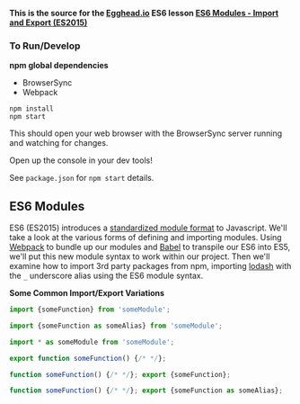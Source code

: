 **This is the source for the [Egghead.io](https://egghead.io/) ES6 lesson [ES6 Modules - Import and Export (ES2015)](https://egghead.io/)**

### To Run/Develop

**npm global dependencies**
- BrowserSync
- Webpack

```
npm install
npm start
```

This should open your web browser with the BrowserSync server running and watching for changes.

Open up the console in your dev tools!

See `package.json` for `npm start` details.

## ES6 Modules

ES6 (ES2015) introduces a [standardized module format](http://babeljs.io/docs/learn-es2015/#modules) to Javascript. We'll take a look at the various forms of defining and importing modules. Using [Webpack](http://webpack.github.io/) to bundle up our modules and [Babel](http://babeljs.io/) to transpile our ES6 into ES5, we'll put this new module syntax to work within our project. Then we'll examine how to import 3rd party packages from npm, importing [lodash](https://lodash.com/) with the `_` underscore alias using the ES6 module syntax.

**Some Common Import/Export Variations**
```js
import {someFunction} from 'someModule';

import {someFunction as someAlias} from 'someModule';

import * as someModule from 'someModule';

export function someFunction() {/* */};

function someFunction() {/* */}; export {someFunction};

function someFunction() {/* */}; export {someFunction as someAlias};
```